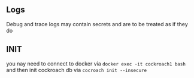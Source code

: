 ## Logs
Debug and trace logs may contain secrets and are to be treated as if they do

## INIT
you nay need to connect to docker via
`docker exec -it cockroach1 bash`
and then init cockroach db via `cocroach init --insecure`